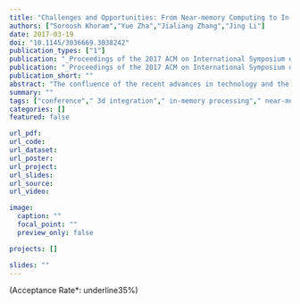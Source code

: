 ```yaml
---
title: "Challenges and Opportunities: From Near-memory Computing to In-memory Computing (INVITED)"
authors: ["Soroosh Khoram","Yue Zha","Jialiang Zhang","Jing Li"]
date: 2017-03-19
doi: "10.1145/3036669.3038242"
publication_types: ["1"]
publication: "_Proceedings of the 2017 ACM on International Symposium on Physical Design_"
publication: "_Proceedings of the 2017 ACM on International Symposium on Physical Design, ser. **ISPD** '17_"
publication_short: ""
abstract: "The confluence of the recent advances in technology and the ever-growing demand for large-scale data analytics created a renewed interest in a decades-old concept, processing-in-memory (PIM). PIM, in general, may cover a very wide spectrum of compute capabilities embedded in close proximity to or even inside the memory array. In this paper, we present an initial taxonomy for dividing PIM into two broad categories: 1) Near-memory processing and 2) In-memory processing. This paper highlights some interesting work in each category and provides insights into the challenges and possible future directions."
summary: ""
tags: ["conference"," 3d integration"," in-memory processing"," near-memory processing"," nonvolatile memory"]
categories: []
featured: false

url_pdf:
url_code:
url_dataset:
url_poster:
url_project:
url_slides:
url_source:
url_video:

image:
  caption: ""
  focal_point: ""
  preview_only: false

projects: []

slides: ""
---
```


(Acceptance Rate*: underline35%)
